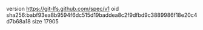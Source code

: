version https://git-lfs.github.com/spec/v1
oid sha256:babf93ea8b9594f6dc515d19baddea8c2f9dfbd9c3889986f18e20c4d7b68a18
size 17905
